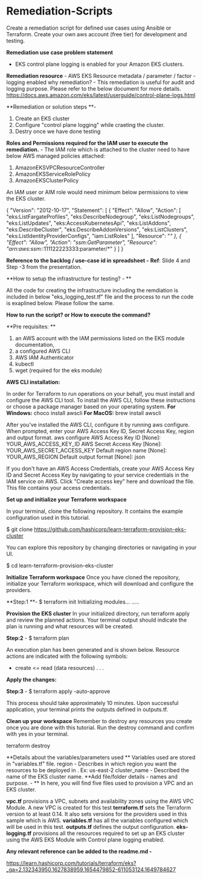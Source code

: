 # Remediation-Scripts
Create a remediation script for defined use cases using Ansible or Terraform. Create your own aws account (free tier) for development and testing.

**Remediation use case problem statement**
 - EKS control plane logging is enabled for your Amazon EKS clusters.

**Remediation resource** - AWS EKS
Resource metadata / parameter / factor  - logging enabled
why remediation? -
This remediation is useful for audit and logging purpose. Please refer to the below document for more details.
https://docs.aws.amazon.com/eks/latest/userguide/control-plane-logs.html

**Remediation or solution steps **- 

1. Create an EKS cluster
2. Configure "control plane logging" while craeting the cluster.
3. Destry once we have done testing 


**Roles and Permissions required for the IAM user to execute the remediation.** - 
 The IAM role which is attached to the cluster need to have below AWS managed policies attached:

 1. AmazonEKSVPCResourceController
 2. AmazonEKSServiceRolePolicy
 3. AmazonEKSClusterPolicy

An IAM user or AIM role would need minimum below permissions to view the EKS cluster.

{
    "Version": "2012-10-17",
    "Statement": [
        {
            "Effect": "Allow",
            "Action": [
                "eks:ListFargateProfiles",
                "eks:DescribeNodegroup",
                "eks:ListNodegroups",
                "eks:ListUpdates",
                "eks:AccessKubernetesApi",
                "eks:ListAddons",
                "eks:DescribeCluster",
                "eks:DescribeAddonVersions",
                "eks:ListClusters",
                "eks:ListIdentityProviderConfigs",
                "iam:ListRoles"
            ],
            "Resource": "*"
        },
        {
            "Effect": "Allow",
            "Action": "ssm:GetParameter",
            "Resource": "arn:aws:ssm:*:111122223333:parameter/*"
        }
    ]
} 

**Reference to the backlog / use-case id in spreadsheet -**
**Ref**: Slide 4 and Step -3 from the presentation.

**How to setup the infrastructure for testing? - **

All the code for creating the infrastructure including the remdiation is included in below "eks_logging_test.tf" file and the process to run the code is exaplined below. Please follow the same.

**How to run the script? or How to execute the command?**

**Pre requisites: **
1. an AWS account with the IAM permissions listed on the EKS module documentation,
2. a configured AWS CLI
3. AWS IAM Authenticator
4. kubectl
5. wget (required for the eks module)

**AWS CLI installation:**

In order for Terraform to run operations on your behalf, you must install and configure the AWS CLI tool. To install the AWS CLI, follow these instructions or choose a package manager based on your operating system.
**For Windows:**
choco install awscli
**For MacOS:**
brew install awscli

After you've installed the AWS CLI, configure it by running aws configure.
When prompted, enter your AWS Access Key ID, Secret Access Key, region and output format.
aws configure
AWS Access Key ID [None]: YOUR_AWS_ACCESS_KEY_ID
AWS Secret Access Key [None]: YOUR_AWS_SECRET_ACCESS_KEY
Default region name [None]: YOUR_AWS_REGION
Default output format [None]: json

If you don't have an AWS Access Credentials, create your AWS Access Key ID and Secret Access Key by navigating to your service credentials in the IAM service on AWS. Click "Create access key" here and download the file. This file contains your access credentials.

**Set up and initialize your Terraform workspace**

In your terminal, clone the following repository. It contains the example configuration used in this tutorial.

$ git clone https://github.com/hashicorp/learn-terraform-provision-eks-cluster

You can explore this repository by changing directories or navigating in your UI.

$ cd learn-terraform-provision-eks-cluster


**Initialize Terraform workspace**
Once you have cloned the repository, initialize your Terraform workspace, which will download and configure the providers.

**Step:1 **- $ terraform init
Initializing modules...
.....

**Provision the EKS cluster**
In your initialized directory, run terraform apply and review the planned actions. Your terminal output should indicate the plan is running and what resources will be created.

**Step:2** - $ terraform plan 

An execution plan has been generated and is shown below.
Resource actions are indicated with the following symbols:
  + create
 <= read (data resources)
.
.
.


**Apply the changes:**

**Step:3** - $ terraform apply -auto-approve


This process should take approximately 10 minutes. Upon successful application, your terminal prints the outputs defined in outputs.tf.

**Clean up your workspace**
Remember to destroy any resources you create once you are done with this tutorial. Run the destroy command and confirm with yes in your terminal.

terraform destroy

**Details about the variables/parameters used ** 
Variables used are stored in "variables.tf" file.
region - Describes in which region you want the resources to be deployed in . Ex: us-east-2
cluster_name - Described the name of the EKS cluster name.
**Add file/folder details - names and purpose. - **
In here, you will find five files used to provision a VPC and an EKS cluster.

**vpc.tf** provisions a VPC, subnets and availability zones using the AWS VPC Module. A new VPC is created for this test 
**terraform.tf** sets the Terraform version to at least 0.14. It also sets versions for the providers used in this sample which is AWS.
**variables.tf** has all the variables configured which will be used in this test.
**outputs.tf** defines the output configuration.
**eks-logging.tf** provisions all the resources required to set up an EKS cluster using the AWS EKS Module with Control plane logging enabled.

**Any relevant reference can be added to the readme.md -**

https://learn.hashicorp.com/tutorials/terraform/eks?_ga=2.132343950.1627838959.1654479852-611053124.1649784627
